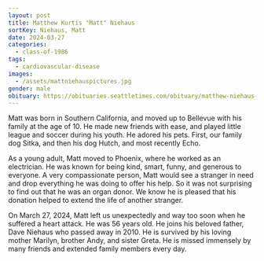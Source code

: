 ```yaml
---
layout: post
title: Matthew Kurtis "Matt" Niehaus
sortKey: Niehaus, Matt
date: 2024-03-27
categories:
  - class-of-1986
tags:
  - cardiovascular-disease
images:
  - /assets/mattniehauspictures.jpg
gender: male
obituary: https://obituaries.seattletimes.com/obituary/matthew-niehaus-1090083027
---
```

Matt was born in Southern California, and moved up to Bellevue with his family at the age of 10. He made new friends with ease, and played little league and soccer during his youth. He adored his pets. First, our family dog Sitka, and then his dog Hutch, and most recently Echo.

As a young adult, Matt moved to Phoenix, where he worked as an electrician. He was known for being kind, smart, funny, and generous to everyone. A very compassionate person, Matt would see a stranger in need and drop everything he was doing to offer his help. So it was not surprising to find out that he was an organ donor. We know he is pleased that his donation helped to extend the life of another stranger.

On March 27, 2024, Matt left us unexpectedly and way too soon when he suffered a heart attack. He was 56 years old. He joins his beloved father, Dave Niehaus who passed away in 2010. He is survived by his loving mother Marilyn, brother Andy, and sister Greta. He is missed immensely by many friends and extended family members every day.
